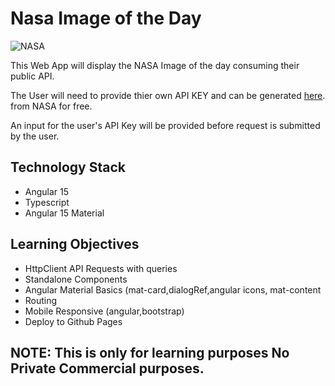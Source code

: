 # Nasa Image of the Day

![NASA](https://upload.wikimedia.org/wikipedia/commons/thumb/a/a3/NASA_Worm_logo.svg/1280px-NASA_Worm_logo.svg.png)

This Web App will display the NASA Image of the day consuming their public API.

The User will need to provide thier own API KEY and can be generated [here](https://api.nasa.gov/). from NASA for free.

An input for the user's API Key will be provided before request is submitted by the user.

## Technology Stack
- Angular 15 
- Typescript
- Angular 15 Material

## Learning Objectives

- HttpClient API Requests with queries
- Standalone Components
- Angular Material Basics (mat-card,dialogRef,angular icons, mat-content
- Routing
- Mobile Responsive (angular,bootstrap)
- Deploy to Github Pages


## NOTE: This is only for learning purposes No Private Commercial purposes.


